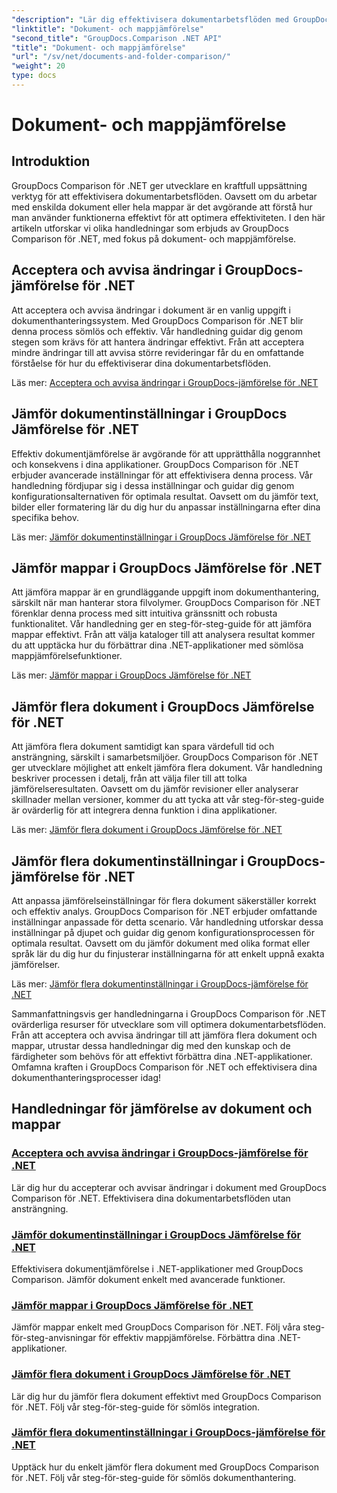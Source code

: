 ```yaml
---
"description": "Lär dig effektivisera dokumentarbetsflöden med GroupDocs Comparison för .NET-handledningar. Acceptera, avvisa ändringar och jämför dokument och mappar utan ansträngning."
"linktitle": "Dokument- och mappjämförelse"
"second_title": "GroupDocs.Comparison .NET API"
"title": "Dokument- och mappjämförelse"
"url": "/sv/net/documents-and-folder-comparison/"
"weight": 20
type: docs
---
```

# Dokument- och mappjämförelse

## Introduktion

GroupDocs Comparison för .NET ger utvecklare en kraftfull uppsättning verktyg för att effektivisera dokumentarbetsflöden. Oavsett om du arbetar med enskilda dokument eller hela mappar är det avgörande att förstå hur man använder funktionerna effektivt för att optimera effektiviteten. I den här artikeln utforskar vi olika handledningar som erbjuds av GroupDocs Comparison för .NET, med fokus på dokument- och mappjämförelse.

## Acceptera och avvisa ändringar i GroupDocs-jämförelse för .NET

Att acceptera och avvisa ändringar i dokument är en vanlig uppgift i dokumenthanteringssystem. Med GroupDocs Comparison för .NET blir denna process sömlös och effektiv. Vår handledning guidar dig genom stegen som krävs för att hantera ändringar effektivt. Från att acceptera mindre ändringar till att avvisa större revideringar får du en omfattande förståelse för hur du effektiviserar dina dokumentarbetsflöden.

Läs mer: [Acceptera och avvisa ändringar i GroupDocs-jämförelse för .NET](./accept-reject-changes-dotnet/)

## Jämför dokumentinställningar i GroupDocs Jämförelse för .NET

Effektiv dokumentjämförelse är avgörande för att upprätthålla noggrannhet och konsekvens i dina applikationer. GroupDocs Comparison för .NET erbjuder avancerade inställningar för att effektivisera denna process. Vår handledning fördjupar sig i dessa inställningar och guidar dig genom konfigurationsalternativen för optimala resultat. Oavsett om du jämför text, bilder eller formatering lär du dig hur du anpassar inställningarna efter dina specifika behov.

Läs mer: [Jämför dokumentinställningar i GroupDocs Jämförelse för .NET](./compare-documents-settings-dotnet/)

## Jämför mappar i GroupDocs Jämförelse för .NET

Att jämföra mappar är en grundläggande uppgift inom dokumenthantering, särskilt när man hanterar stora filvolymer. GroupDocs Comparison för .NET förenklar denna process med sitt intuitiva gränssnitt och robusta funktionalitet. Vår handledning ger en steg-för-steg-guide för att jämföra mappar effektivt. Från att välja kataloger till att analysera resultat kommer du att upptäcka hur du förbättrar dina .NET-applikationer med sömlösa mappjämförelsefunktioner.

Läs mer: [Jämför mappar i GroupDocs Jämförelse för .NET](./compare-folders-dotnet/)

## Jämför flera dokument i GroupDocs Jämförelse för .NET

Att jämföra flera dokument samtidigt kan spara värdefull tid och ansträngning, särskilt i samarbetsmiljöer. GroupDocs Comparison för .NET ger utvecklare möjlighet att enkelt jämföra flera dokument. Vår handledning beskriver processen i detalj, från att välja filer till att tolka jämförelseresultaten. Oavsett om du jämför revisioner eller analyserar skillnader mellan versioner, kommer du att tycka att vår steg-för-steg-guide är ovärderlig för att integrera denna funktion i dina applikationer.

Läs mer: [Jämför flera dokument i GroupDocs Jämförelse för .NET](./compare-multiple-documents-dotnet/)

## Jämför flera dokumentinställningar i GroupDocs-jämförelse för .NET

Att anpassa jämförelseinställningar för flera dokument säkerställer korrekt och effektiv analys. GroupDocs Comparison för .NET erbjuder omfattande inställningar anpassade för detta scenario. Vår handledning utforskar dessa inställningar på djupet och guidar dig genom konfigurationsprocessen för optimala resultat. Oavsett om du jämför dokument med olika format eller språk lär du dig hur du finjusterar inställningarna för att enkelt uppnå exakta jämförelser.

Läs mer: [Jämför flera dokumentinställningar i GroupDocs-jämförelse för .NET](./compare-multiple-documents-settings-dotnet/)

Sammanfattningsvis ger handledningarna i GroupDocs Comparison för .NET ovärderliga resurser för utvecklare som vill optimera dokumentarbetsflöden. Från att acceptera och avvisa ändringar till att jämföra flera dokument och mappar, utrustar dessa handledningar dig med den kunskap och de färdigheter som behövs för att effektivt förbättra dina .NET-applikationer. Omfamna kraften i GroupDocs Comparison för .NET och effektivisera dina dokumenthanteringsprocesser idag!
## Handledningar för jämförelse av dokument och mappar
### [Acceptera och avvisa ändringar i GroupDocs-jämförelse för .NET](./accept-reject-changes-dotnet/)
Lär dig hur du accepterar och avvisar ändringar i dokument med GroupDocs Comparison för .NET. Effektivisera dina dokumentarbetsflöden utan ansträngning.
### [Jämför dokumentinställningar i GroupDocs Jämförelse för .NET](./compare-documents-settings-dotnet/)
Effektivisera dokumentjämförelse i .NET-applikationer med GroupDocs Comparison. Jämför dokument enkelt med avancerade funktioner.
### [Jämför mappar i GroupDocs Jämförelse för .NET](./compare-folders-dotnet/)
Jämför mappar enkelt med GroupDocs Comparison för .NET. Följ våra steg-för-steg-anvisningar för effektiv mappjämförelse. Förbättra dina .NET-applikationer.
### [Jämför flera dokument i GroupDocs Jämförelse för .NET](./compare-multiple-documents-dotnet/)
Lär dig hur du jämför flera dokument effektivt med GroupDocs Comparison för .NET. Följ vår steg-för-steg-guide för sömlös integration.
### [Jämför flera dokumentinställningar i GroupDocs-jämförelse för .NET](./compare-multiple-documents-settings-dotnet/)
Upptäck hur du enkelt jämför flera dokument med GroupDocs Comparison för .NET. Följ vår steg-för-steg-guide för sömlös dokumenthantering.